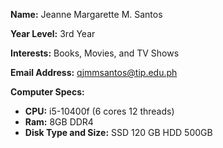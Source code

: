 **Name:** Jeanne Margarette M. Santos

**Year Level:** 3rd Year

**Interests:** Books, Movies, and TV Shows

**Email Address:** qjmmsantos@tip.edu.ph

**Computer Specs:**

* **CPU:** i5-10400f (6 cores 12 threads)
* **Ram:** 8GB DDR4
* **Disk Type and Size:**  SSD 120 GB HDD 500GB
